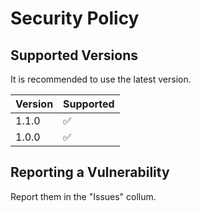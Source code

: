 # Security Policy

## Supported Versions

It is recommended to use the latest version.

| Version | Supported          |
| ------- | ------------------ |
| 1.1.0   | :white_check_mark: |
| 1.0.0   | :white_check_mark: |

## Reporting a Vulnerability

Report them in the "Issues" collum.
